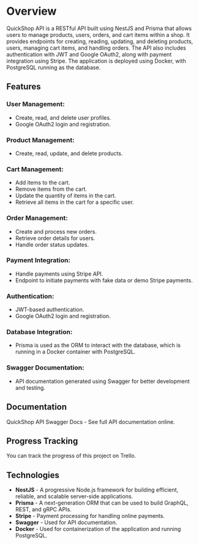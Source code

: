 # Overview
QuickShop API is a RESTful API built using NestJS and Prisma that allows users to manage products, users, orders, and cart items within a shop. It provides endpoints for creating, reading, updating, and deleting products, users, managing cart items, and handling orders. The API also includes authentication with JWT and Google OAuth2, along with payment integration using Stripe. The application is deployed using Docker, with PostgreSQL running as the database.

## Features
### User Management:
- Create, read, and delete user profiles.
- Google OAuth2 login and registration.

### Product Management:
- Create, read, update, and delete products.

### Cart Management:
- Add items to the cart.
- Remove items from the cart.
- Update the quantity of items in the cart.
- Retrieve all items in the cart for a specific user.

### Order Management:
- Create and process new orders.
- Retrieve order details for users.
- Handle order status updates.

### Payment Integration:
- Handle payments using Stripe API.
- Endpoint to initiate payments with fake data or demo Stripe payments.

### Authentication:
- JWT-based authentication.
- Google OAuth2 login and registration.

### Database Integration:
- Prisma is used as the ORM to interact with the database, which is running in a Docker container with PostgreSQL.

### Swagger Documentation:
- API documentation generated using Swagger for better development and testing.

## Documentation
QuickShop API Swagger Docs - See full API documentation online.

## Progress Tracking
You can track the progress of this project on Trello.

## Technologies
- **NestJS** - A progressive Node.js framework for building efficient, reliable, and scalable server-side applications.
- **Prisma** - A next-generation ORM that can be used to build GraphQL, REST, and gRPC APIs.
- **Stripe** - Payment processing for handling online payments.
- **Swagger** - Used for API documentation.
- **Docker** - Used for containerization of the application and running PostgreSQL.
